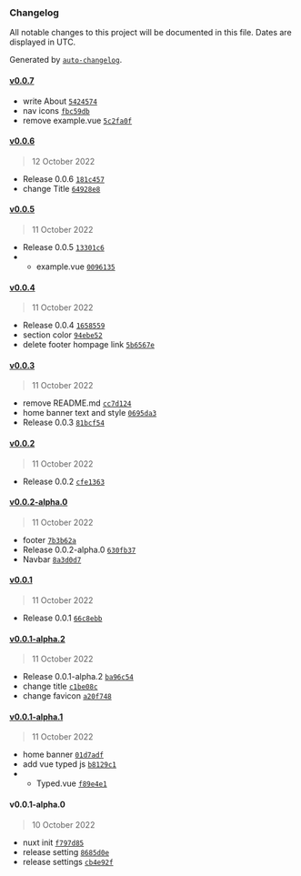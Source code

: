 ### Changelog

All notable changes to this project will be documented in this file. Dates are displayed in UTC.

Generated by [`auto-changelog`](https://github.com/CookPete/auto-changelog).

#### [v0.0.7](https://github.com/Kunie-dev/Kunie-dev.github.io/compare/v0.0.6...v0.0.7)

- write About [`5424574`](https://github.com/Kunie-dev/Kunie-dev.github.io/commit/5424574b95675b85ede220b6e1c79db40a14734b)
- nav icons [`fbc59db`](https://github.com/Kunie-dev/Kunie-dev.github.io/commit/fbc59db40f1281065bccf1cc812200eb5ec54344)
- remove example.vue [`5c2fa0f`](https://github.com/Kunie-dev/Kunie-dev.github.io/commit/5c2fa0f78ec2f33a4e5e5975da106e4a47164fdf)

#### [v0.0.6](https://github.com/Kunie-dev/Kunie-dev.github.io/compare/v0.0.5...v0.0.6)

> 12 October 2022

- Release 0.0.6 [`181c457`](https://github.com/Kunie-dev/Kunie-dev.github.io/commit/181c457be90e290e53ab6eb8aa54588e000958ea)
- change Title [`64928e8`](https://github.com/Kunie-dev/Kunie-dev.github.io/commit/64928e854451dccd1b4fae799d54b3a0db08809a)

#### [v0.0.5](https://github.com/Kunie-dev/Kunie-dev.github.io/compare/v0.0.4...v0.0.5)

> 11 October 2022

- Release 0.0.5 [`13301c6`](https://github.com/Kunie-dev/Kunie-dev.github.io/commit/13301c6de44e9af232b2d532ce517c56b0736fd7)
- + example.vue [`0096135`](https://github.com/Kunie-dev/Kunie-dev.github.io/commit/00961350682dcc0dd74049a631d6fc592aa29218)

#### [v0.0.4](https://github.com/Kunie-dev/Kunie-dev.github.io/compare/v0.0.3...v0.0.4)

> 11 October 2022

- Release 0.0.4 [`1658559`](https://github.com/Kunie-dev/Kunie-dev.github.io/commit/16585595a2b45aabeb65dce4e2c03e141205c2b4)
- section color [`94ebe52`](https://github.com/Kunie-dev/Kunie-dev.github.io/commit/94ebe528a8b5f3ba3a31f9975226d392deab671f)
- delete footer hompage link [`5b6567e`](https://github.com/Kunie-dev/Kunie-dev.github.io/commit/5b6567e261c667717c378c7d5cf8f148ca7f8781)

#### [v0.0.3](https://github.com/Kunie-dev/Kunie-dev.github.io/compare/v0.0.2...v0.0.3)

> 11 October 2022

- remove README.md [`cc7d124`](https://github.com/Kunie-dev/Kunie-dev.github.io/commit/cc7d12477e0477d3ed86a94c0086b170baf4d0ec)
- home banner text and style [`0695da3`](https://github.com/Kunie-dev/Kunie-dev.github.io/commit/0695da3afbfd716c61ffe284167de059ac3ea005)
- Release 0.0.3 [`81bcf54`](https://github.com/Kunie-dev/Kunie-dev.github.io/commit/81bcf54bda4690d82ebe5e160c728b66b97c961b)

#### [v0.0.2](https://github.com/Kunie-dev/Kunie-dev.github.io/compare/v0.0.2-alpha.0...v0.0.2)

> 11 October 2022

- Release 0.0.2 [`cfe1363`](https://github.com/Kunie-dev/Kunie-dev.github.io/commit/cfe136331b8d7a07010c76e88b2ed8c70e36748f)

#### [v0.0.2-alpha.0](https://github.com/Kunie-dev/Kunie-dev.github.io/compare/v0.0.1...v0.0.2-alpha.0)

> 11 October 2022

- footer [`7b3b62a`](https://github.com/Kunie-dev/Kunie-dev.github.io/commit/7b3b62aa264cf2593b706981d40846452502132e)
- Release 0.0.2-alpha.0 [`630fb37`](https://github.com/Kunie-dev/Kunie-dev.github.io/commit/630fb37a5c3b879ae437b931f463faf8572623fb)
- Navbar [`8a3d0d7`](https://github.com/Kunie-dev/Kunie-dev.github.io/commit/8a3d0d7135ff7a1abd04dbd60d761f3b08e9cbd8)

#### [v0.0.1](https://github.com/Kunie-dev/Kunie-dev.github.io/compare/v0.0.1-alpha.2...v0.0.1)

> 11 October 2022

- Release 0.0.1 [`66c8ebb`](https://github.com/Kunie-dev/Kunie-dev.github.io/commit/66c8ebb0ae52ac7921aab06d8f642e3c2c7ae60f)

#### [v0.0.1-alpha.2](https://github.com/Kunie-dev/Kunie-dev.github.io/compare/v0.0.1-alpha.1...v0.0.1-alpha.2)

> 11 October 2022

- Release 0.0.1-alpha.2 [`ba96c54`](https://github.com/Kunie-dev/Kunie-dev.github.io/commit/ba96c54006a32ab8a8a8dbfe0cadaf1531416d53)
- change title [`c1be08c`](https://github.com/Kunie-dev/Kunie-dev.github.io/commit/c1be08c6e7aa31e93d8f4b86936adf4aa897caa6)
- change favicon [`a20f748`](https://github.com/Kunie-dev/Kunie-dev.github.io/commit/a20f7482ca6f22fc92f0d3108caadfda14d49294)

#### [v0.0.1-alpha.1](https://github.com/Kunie-dev/Kunie-dev.github.io/compare/v0.0.1-alpha.0...v0.0.1-alpha.1)

> 11 October 2022

- home banner [`01d7adf`](https://github.com/Kunie-dev/Kunie-dev.github.io/commit/01d7adf43c59f34fdb81edd6df1a5e02adfd97e9)
- add vue typed js [`b8129c1`](https://github.com/Kunie-dev/Kunie-dev.github.io/commit/b8129c1593e931cc0d871d2368610c2223a87c2f)
- + Typed.vue [`f89e4e1`](https://github.com/Kunie-dev/Kunie-dev.github.io/commit/f89e4e1470404fd6220e679dc1c2e767583fd1f2)

#### v0.0.1-alpha.0

> 10 October 2022

- nuxt init [`f797d85`](https://github.com/Kunie-dev/Kunie-dev.github.io/commit/f797d853e0c42e6687176218cd175d44986149b6)
- release setting [`8685d0e`](https://github.com/Kunie-dev/Kunie-dev.github.io/commit/8685d0ea1bba0990fdfce604ebe1d6c5a0d1c72d)
- release settings [`cb4e92f`](https://github.com/Kunie-dev/Kunie-dev.github.io/commit/cb4e92fbe3a71e9b6458a672aeac2004d7ec1226)
